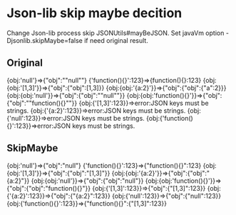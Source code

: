 Json-lib skip maybe decition
=============

Change Json-lib process skip JSONUtils#mayBeJSON.
Set javaVm option -Djsonlib.skipMaybe=false if need original result.

Original
-------
{obj:'null'}=>{"obj":"\"null\""}
{'function(){}':123}=>{function(){}:123}
{obj:{obj:'[1,3]'}}=>{"obj":{"obj":[1,3]}}
{obj:{obj:'{a:2}'}}=>{"obj":{"obj":{"a":2}}}
{obj:{obj:'null'}}=>{"obj":{"obj":"\"null\""}}
{obj:{obj:'function(){}'}}=>{"obj":{"obj":"\"function(){}\""}}
{obj:{'[1,3]':123}}=>error:JSON keys must be strings.
{obj:{'{a:2}':123}}=>error:JSON keys must be strings.
{obj:{'null':123}}=>error:JSON keys must be strings.
{obj:{'function(){}':123}}=>error:JSON keys must be strings.

SkipMaybe
-------
{obj:'null'}=>{"obj":"null"}
{'function(){}':123}=>{"function(){}":123}
{obj:{obj:'[1,3]'}}=>{"obj":{"obj":"[1,3]"}}
{obj:{obj:'{a:2}'}}=>{"obj":{"obj":"{a:2}"}}
{obj:{obj:'null'}}=>{"obj":{"obj":"null"}}
{obj:{obj:'function(){}'}}=>{"obj":{"obj":"function(){}"}}
{obj:{'[1,3]':123}}=>{"obj":{"[1,3]":123}}
{obj:{'{a:2}':123}}=>{"obj":{"{a:2}":123}}
{obj:{'null':123}}=>{"obj":{"null":123}}
{obj:{'function(){}':123}}=>{"function(){}":{"[1,3]":123}}

